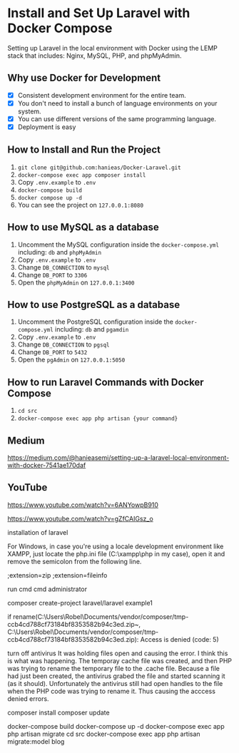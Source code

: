 # Install and Set Up Laravel with Docker Compose

Setting up Laravel in the local environment with Docker using the LEMP stack that includes: Nginx, MySQL, PHP, and phpMyAdmin.

## Why use Docker for Development

- [x] Consistent development environment for the entire team.
- [x] You don't need to install a bunch of language environments on your system.
- [x] You can use different versions of the same programming language.
- [x] Deployment is easy

## How to Install and Run the Project

1. ``` git clone git@github.com:hanieas/Docker-Laravel.git ```
2. ``` docker-compose exec app composer install ```
3. Copy ```.env.example``` to ```.env```
4. ```docker-compose build```
5. ```docker compose up -d```
6. You can see the project on ```127.0.0.1:8080```

## How to use MySQL as a database

1. Uncomment the MySQL configuration inside the ```docker-compose.yml``` including: ```db``` and ```phpMyAdmin```
2. Copy ```.env.example``` to ```.env```
3. Change ```DB_CONNECTION``` to ```mysql```
4. Change ```DB_PORT``` to ```3306```
5. Open the ```phpMyAdmin``` on ```127.0.0.1:3400```

## How to use PostgreSQL as a database

1. Uncomment the PostgreSQL configuration inside the ```docker-compose.yml``` including: ```db``` and ```pgamdin```
2. Copy ```.env.example``` to ```.env```
3. Change ```DB_CONNECTION``` to ```pgsql```
4. Change ```DB_PORT``` to ```5432```
5. Open the ```pgAdmin``` on ```127.0.0.1:5050```

## How to run Laravel Commands with Docker Compose

1. ```cd src```
2. ```docker-compose exec app php artisan {your command}``` 

## Medium

https://medium.com/@hanieasemi/setting-up-a-laravel-local-environment-with-docker-7541ae170daf

## YouTube 

https://www.youtube.com/watch?v=6ANYowpB910

https://www.youtube.com/watch?v=gZfCAIGsz_o



installation of laravel

For Windows, in case you're using a locale development environment like XAMPP, just locate the php.ini file (C:\xampp\php in my case), open it and remove the semicolon from the following line.

;extension=zip
;extension=fileinfo

run cmd cmd administrator

composer create-project laravel/laravel example1

  if    rename(C:\Users\Robel\Documents/vendor/composer/tmp-ccb4cd788cf73184bf8353582b94c3ed.zip~,       C:\Users\Robel\Documents/vendor/composer/tmp-ccb4cd788cf73184bf8353582b94c3ed.zip): Access is denied (code: 5)

  turn off antivirus
      It was holding files open and causing the error.  I think this is what was happening.  The temporay cache file was created, and then PHP was trying to rename the temporary file to the .cache file.  Because a file had just been created, the antivirus grabed the file and started scanning it (as it should). Unfortunately the antivirus still had open handles to the file when the PHP code was trying to rename it.  Thus causing the acccess denied errors. 

composer install
composer update



docker-compose build
docker-compose up -d
docker-compose exec app php artisan migrate
cd src
 docker-compose exec app php artisan migrate:model blog

